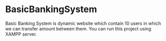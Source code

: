 # BasicBankingSystem
Basic Banking System is dynamic website which contain 10 users in which we can transfer amount between them. 
You can run this project using XAMPP server.
